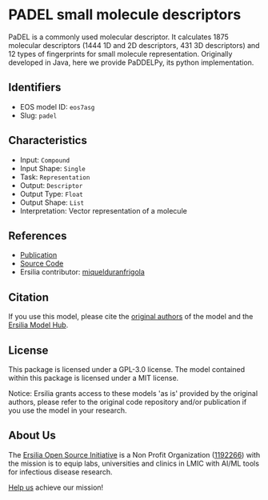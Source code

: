 # PADEL small molecule descriptors

PaDEL is a commonly used molecular descriptor. It calculates 1875 molecular descriptors (1444 1D and 2D descriptors, 431 3D descriptors) and 12 types of fingerprints for small molecule representation. Originally developed in Java, here we provide PaDDELPy, its python implementation.

## Identifiers

* EOS model ID: `eos7asg`
* Slug: `padel`

## Characteristics

* Input: `Compound`
* Input Shape: `Single`
* Task: `Representation`
* Output: `Descriptor`
* Output Type: `Float`
* Output Shape: `List`
* Interpretation: Vector representation of a molecule

## References

* [Publication](https://onlinelibrary.wiley.com/doi/10.1002/jcc.21707)
* [Source Code](https://github.com/ecrl/padelpy)
* Ersilia contributor: [miquelduranfrigola](https://github.com/miquelduranfrigola)

## Citation

If you use this model, please cite the [original authors](https://onlinelibrary.wiley.com/doi/10.1002/jcc.21707) of the model and the [Ersilia Model Hub](https://github.com/ersilia-os/ersilia/blob/master/CITATION.cff).

## License

This package is licensed under a GPL-3.0 license. The model contained within this package is licensed under a MIT license.

Notice: Ersilia grants access to these models 'as is' provided by the original authors, please refer to the original code repository and/or publication if you use the model in your research.

## About Us

The [Ersilia Open Source Initiative](https://ersilia.io) is a Non Profit Organization ([1192266](https://register-of-charities.charitycommission.gov.uk/charity-search/-/charity-details/5170657/full-print)) with the mission is to equip labs, universities and clinics in LMIC with AI/ML tools for infectious disease research.

[Help us](https://www.ersilia.io/donate) achieve our mission!